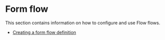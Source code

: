 # Form flow

This section contains information on how to configure and use Flow flows.

* [Creating a form flow definition](create-form-flow-definition.md)
